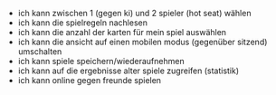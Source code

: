 - ich kann zwischen 1 (gegen ki) und 2 spieler (hot seat) wählen
- ich kann die spielregeln nachlesen
- ich kann die anzahl der karten für mein spiel auswählen
- ich kann die ansicht auf einen mobilen modus (gegenüber sitzend) umschalten
- ich kann spiele speichern/wiederaufnehmen
- ich kann auf die ergebnisse alter spiele zugreifen (statistik)
- ich kann online gegen freunde spielen
